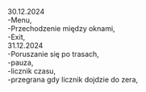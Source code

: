 30.12.2024<br>
-Menu,<br>
-Przechodzenie między oknami,<br>
-Exit,<br>
31.12.2024<br>
-Poruszanie się po trasach,<br>
-pauza,<br>
-licznik czasu,<br>
-przegrana gdy licznik dojdzie do zera,<br>
